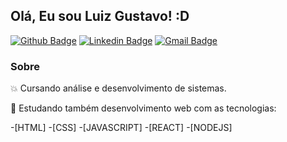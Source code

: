 ## Olá, Eu sou Luiz Gustavo! :D

[![Github Badge](https://img.shields.io/badge/-Github-000?style=flat-square&logo=Github&logoColor=white&link=https://github.com/luiz-gustavo0)](https://github.com/luiz-gustavo0)
[![Linkedin Badge](https://img.shields.io/badge/-LinkedIn-blue?style=flat-square&logo=Linkedin&logoColor=white&link=https://www.linkedin.com/in/luiz-gustavo-santos-2a10ab196/)](https://www.linkedin.com/in/luiz-gustavo-santos-2a10ab196/)
[![Gmail Badge](https://img.shields.io/badge/-Email-blue?style=flat-square&logo=Gmail&logoColor=white&link=malito:santosluizgustavo101@gmail.com)](santosluizgustavo101@gmail.com)

### Sobre

:boom: Cursando análise e desenvolvimento de sistemas.

:rocket: Estudando também desenvolvimento web com as tecnologias:

-[HTML]
-[CSS]
-[JAVASCRIPT]
-[REACT]
-[NODEJS]
<!--
**luiz-gustavo0/luiz-gustavo0** is a ✨ _special_ ✨ repository because its `README.md` (this file) appears on your GitHub profile.

Here are some ideas to get you started:

- 🔭 I’m currently working on ...
- 🌱 I’m currently learning ...
- 👯 I’m looking to collaborate on ...
- 🤔 I’m looking for help with ...
- 💬 Ask me about ...
- 📫 How to reach me: ...
- 😄 Pronouns: ...
- ⚡ Fun fact: ...
  -->
